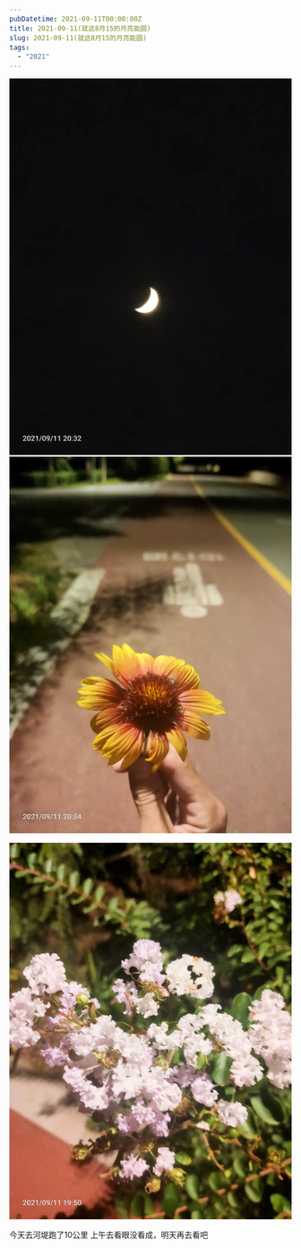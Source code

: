 ```yaml
---
pubDatetime: 2021-09-11T00:00:00Z
title: 2021-09-11(就这8月15的月亮能圆)
slug: 2021-09-11(就这8月15的月亮能圆)
tags:
  - "2021"
---
```


![](../../img/6904315-13b8be42ef6a9bb7.jpg)
![](../../img/6904315-1f14d1d43240609c.jpg)

![](../../img/6904315-1f241e86eca9a503.jpg)

今天去河堤跑了10公里
上午去看眼没看成，明天再去看吧
